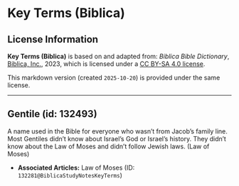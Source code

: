 # Key Terms (Biblica)

## License Information

**Key Terms (Biblica)** is based on and adapted from: _Biblica Bible Dictionary_, [Biblica, Inc.](https://www.biblica.com/), 2023, which is licensed under a [CC BY-SA 4.0 license](https://creativecommons.org/licenses/by-sa/4.0/legalcode.en).

This markdown version (created `2025-10-20`) is provided under the same license.



--------------------------------

## Gentile (id: 132493)

A name used in the Bible for everyone who wasn’t from Jacob’s family line. Most Gentiles didn’t know about Israel’s God or Israel’s history. They didn’t know about the Law of Moses and didn’t follow Jewish laws. (Law of Moses)

* **Associated Articles:** Law of Moses (ID: `132281@BiblicaStudyNotesKeyTerms`)


